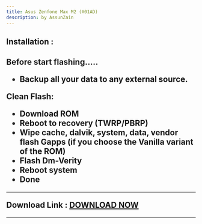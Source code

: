 ```yaml
---
title: Asus Zenfone Max M2 (X01AD)
description: by AssunZain
---
```


<h2>Installation :<h2/>

**Before start flashing…..**
- Backup all your data to any external source.

**Clean Flash:**
- Download ROM
- Reboot to recovery (TWRP/PBRP)
- Wipe cache, dalvik, system, data, vendor flash Gapps (if you choose the Vanilla variant of the ROM)
- Flash Dm-Verity
- Reboot system
- Done


----
Download Link : [DOWNLOAD NOW](https://sourceforge.net/projects/projectmatrixx/files/Android-14/X01AD/)

----
